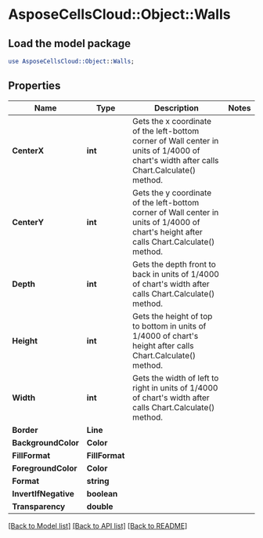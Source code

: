 # AsposeCellsCloud::Object::Walls 

## Load the model package
```perl
use AsposeCellsCloud::Object::Walls;
```

## Properties
Name | Type | Description | Notes
------------ | ------------- | ------------- | -------------
**CenterX** | **int** | Gets the x coordinate of the left-bottom corner of Wall center in units of 1/4000 of chart's width after calls Chart.Calculate() method. |
**CenterY** | **int** | Gets the y coordinate of the left-bottom corner of Wall center in units of 1/4000 of chart's height after calls Chart.Calculate() method. |
**Depth** | **int** | Gets the depth front to back in units of 1/4000 of chart's width after calls Chart.Calculate() method. |
**Height** | **int** | Gets the height of top to bottom in units of 1/4000 of chart's height after calls Chart.Calculate() method. |
**Width** | **int** | Gets the width of left to right in units of 1/4000 of chart's width after calls Chart.Calculate() method. |
**Border** | **Line** |  |
**BackgroundColor** | **Color** |  |
**FillFormat** | **FillFormat** |  |
**ForegroundColor** | **Color** |  |
**Format** | **string** |  |
**InvertIfNegative** | **boolean** |  |
**Transparency** | **double** |  |  

[[Back to Model list]](../README.md#documentation-for-models) [[Back to API list]](../README.md#documentation-for-api-endpoints) [[Back to README]](../README.md)

